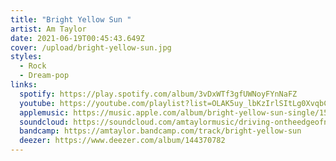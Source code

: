 ```yaml
---
title: "Bright Yellow Sun "
artist: Am Taylor
date: 2021-06-19T00:45:43.649Z
cover: /upload/bright-yellow-sun.jpg
styles:
  - Rock
  - Dream-pop
links:
  spotify: https://play.spotify.com/album/3vDxWTf3gfUWNoyFYnNaFZ
  youtube: https://youtube.com/playlist?list=OLAK5uy_lbKzIrlSItLg0XvqbC4MH0jkqw1DETzO0
  applemusic: https://music.apple.com/album/bright-yellow-sun-single/1510899197
  soundcloud: https://soundcloud.com/amtaylormusic/driving-ontheedgeofnight
  bandcamp: https://amtaylor.bandcamp.com/track/bright-yellow-sun
  deezer: https://www.deezer.com/album/144370782
---
```

